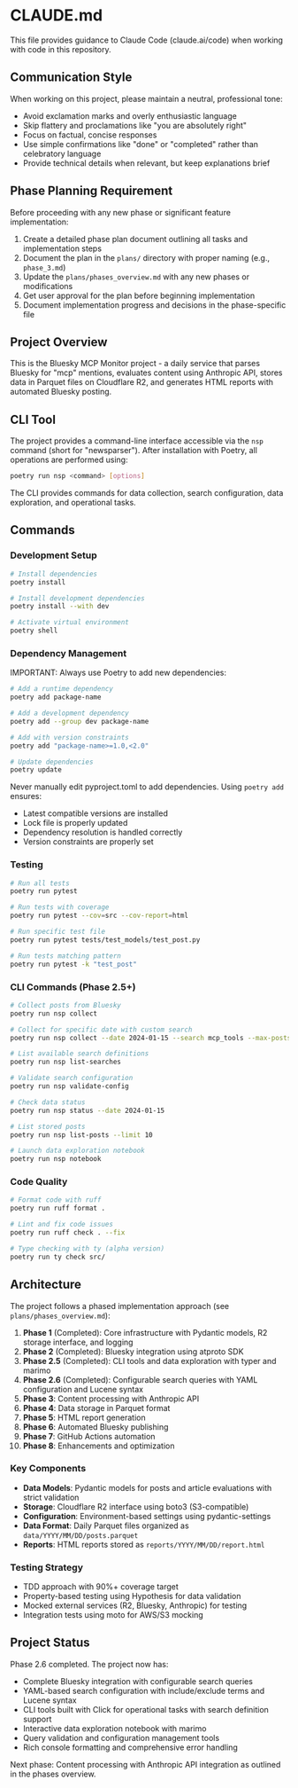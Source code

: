# CLAUDE.md

This file provides guidance to Claude Code (claude.ai/code) when working with code in this repository.

## Communication Style

When working on this project, please maintain a neutral, professional tone:
- Avoid exclamation marks and overly enthusiastic language
- Skip flattery and proclamations like "you are absolutely right"
- Focus on factual, concise responses
- Use simple confirmations like "done" or "completed" rather than celebratory language
- Provide technical details when relevant, but keep explanations brief

## Phase Planning Requirement

Before proceeding with any new phase or significant feature implementation:
1. Create a detailed phase plan document outlining all tasks and implementation steps
2. Document the plan in the `plans/` directory with proper naming (e.g., `phase_3.md`)
3. Update the `plans/phases_overview.md` with any new phases or modifications
4. Get user approval for the plan before beginning implementation
5. Document implementation progress and decisions in the phase-specific file

## Project Overview

This is the Bluesky MCP Monitor project - a daily service that parses Bluesky for "mcp" mentions, evaluates content using Anthropic API, stores data in Parquet files on Cloudflare R2, and generates HTML reports with automated Bluesky posting.

## CLI Tool

The project provides a command-line interface accessible via the `nsp` command (short for "newsparser"). After installation with Poetry, all operations are performed using:

```bash
poetry run nsp <command> [options]
```

The CLI provides commands for data collection, search configuration, data exploration, and operational tasks.

## Commands

### Development Setup
```bash
# Install dependencies
poetry install

# Install development dependencies
poetry install --with dev

# Activate virtual environment
poetry shell
```

### Dependency Management

IMPORTANT: Always use Poetry to add new dependencies:
```bash
# Add a runtime dependency
poetry add package-name

# Add a development dependency
poetry add --group dev package-name

# Add with version constraints
poetry add "package-name>=1.0,<2.0"

# Update dependencies
poetry update
```

Never manually edit pyproject.toml to add dependencies. Using `poetry add` ensures:
- Latest compatible versions are installed
- Lock file is properly updated
- Dependency resolution is handled correctly
- Version constraints are properly set

### Testing
```bash
# Run all tests
poetry run pytest

# Run tests with coverage
poetry run pytest --cov=src --cov-report=html

# Run specific test file
poetry run pytest tests/test_models/test_post.py

# Run tests matching pattern
poetry run pytest -k "test_post"
```

### CLI Commands (Phase 2.5+)
```bash
# Collect posts from Bluesky
poetry run nsp collect

# Collect for specific date with custom search
poetry run nsp collect --date 2024-01-15 --search mcp_tools --max-posts 200

# List available search definitions
poetry run nsp list-searches

# Validate search configuration
poetry run nsp validate-config

# Check data status
poetry run nsp status --date 2024-01-15

# List stored posts
poetry run nsp list-posts --limit 10

# Launch data exploration notebook
poetry run nsp notebook
```

### Code Quality
```bash
# Format code with ruff
poetry run ruff format .

# Lint and fix code issues
poetry run ruff check . --fix

# Type checking with ty (alpha version)
poetry run ty check src/
```

## Architecture

The project follows a phased implementation approach (see `plans/phases_overview.md`):

1. **Phase 1** (Completed): Core infrastructure with Pydantic models, R2 storage interface, and logging
2. **Phase 2** (Completed): Bluesky integration using atproto SDK
3. **Phase 2.5** (Completed): CLI tools and data exploration with typer and marimo
4. **Phase 2.6** (Completed): Configurable search queries with YAML configuration and Lucene syntax
5. **Phase 3**: Content processing with Anthropic API
6. **Phase 4**: Data storage in Parquet format
7. **Phase 5**: HTML report generation
8. **Phase 6**: Automated Bluesky publishing
9. **Phase 7**: GitHub Actions automation
10. **Phase 8**: Enhancements and optimization

### Key Components

- **Data Models**: Pydantic models for posts and article evaluations with strict validation
- **Storage**: Cloudflare R2 interface using boto3 (S3-compatible)
- **Configuration**: Environment-based settings using pydantic-settings
- **Data Format**: Daily Parquet files organized as `data/YYYY/MM/DD/posts.parquet`
- **Reports**: HTML reports stored as `reports/YYYY/MM/DD/report.html`

### Testing Strategy

- TDD approach with 90%+ coverage target
- Property-based testing using Hypothesis for data validation
- Mocked external services (R2, Bluesky, Anthropic) for testing
- Integration tests using moto for AWS/S3 mocking

## Project Status

Phase 2.6 completed. The project now has:
- Complete Bluesky integration with configurable search queries
- YAML-based search configuration with include/exclude terms and Lucene syntax  
- CLI tools built with Click for operational tasks with search definition support
- Interactive data exploration notebook with marimo
- Query validation and configuration management tools
- Rich console formatting and comprehensive error handling

Next phase: Content processing with Anthropic API integration as outlined in the phases overview.